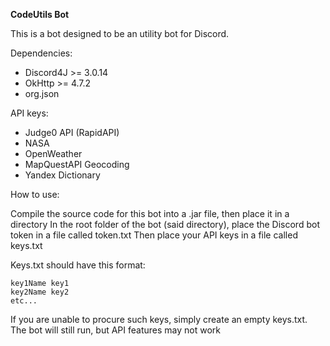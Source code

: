 **CodeUtils Bot**

This is a bot designed to be an utility bot for Discord.

Dependencies:
- Discord4J >= 3.0.14
- OkHttp >= 4.7.2
- org.json

API keys:
- Judge0 API (RapidAPI)
- NASA
- OpenWeather
- MapQuestAPI Geocoding
- Yandex Dictionary


How to use:

Compile the source code for this bot into a .jar file, then place it in a directory
In the root folder of the bot (said directory), place the Discord bot token in a file called token.txt
Then place your API keys in a file called keys.txt

Keys.txt should have this format:
```
key1Name key1
key2Name key2
etc...
```


If you are unable to procure such keys, simply create an empty keys.txt. The bot will still run, but API features may not work 